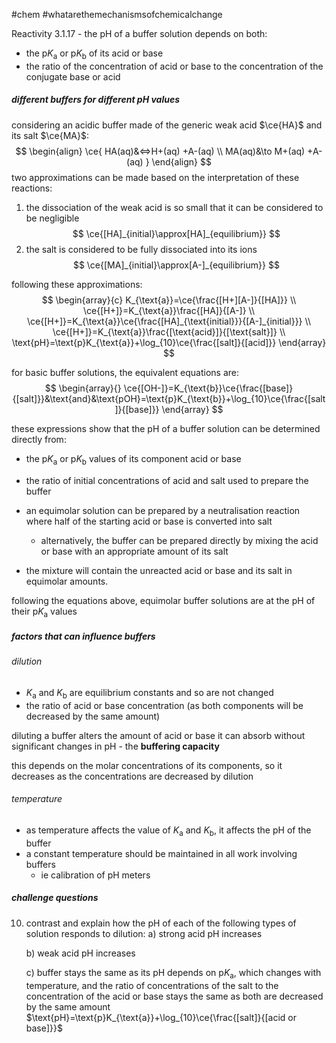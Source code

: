 #chem #whatarethemechanismsofchemicalchange

Reactivity 3.1.17 - the pH of a buffer solution depends on both:
- the $\text{p}K_{\text{a}}$ or $\text{p}K_{\text{b}}$ of its acid or base
- the ratio of the concentration of acid or base to the concentration of the conjugate base or acid

##### different buffers for different $\text{pH}$ values
considering an acidic buffer made of the generic weak acid $\ce{HA}$ and its salt $\ce{MA}$:
$$
\begin{align}
\ce{ 
HA(aq)&<=>H+(aq) +A-(aq) \\
MA(aq)&\to M+(aq) +A-(aq)
}
\end{align}
$$
two approximations can be made based on the interpretation of these reactions:
1. the dissociation of the weak acid is so small that it can be considered to be negligible
$$
\ce{[HA]_{initial}\approx[HA]_{equilibrium}}
$$
2. the salt is considered to be fully dissociated into its ions
$$
\ce{[MA]_{initial}\approx[A-]_{equilibrium}}
$$

following these approximations:
$$
\begin{array}{c}
K_{\text{a}}=\ce{\frac{[H+][A-]}{[HA]}} \\
\ce{[H+]}=K_{\text{a}}\frac{[HA]}{[A-]} \\
\ce{[H+]}=K_{\text{a}}\ce{\frac{[HA]_{\text{initial}}}{[A-]_{initial}}} \\
\ce{[H+]}=K_{\text{a}}\frac{[\text{acid}]}{[\text{salt}]} \\
\text{pH}=\text{p}K_{\text{a}}+\log_{10}\ce{\frac{[salt]}{[acid]}}
\end{array}
$$

for basic buffer solutions, the equivalent equations are:
$$
\begin{array}{}
\ce{[OH-]}=K_{\text{b}}\ce{\frac{[base]}{[salt]}}&\text{and}&\text{pOH}=\text{p}K_{\text{b}}+\log_{10}\ce{\frac{[salt]}{[base]}}
\end{array}
$$

these expressions show that the $\text{pH}$ of a buffer solution can be determined directly from:
- the $\text{p}K_{\text{a}}$ or $\text{p}K_{\text{b}}$ values of its component acid or base
- the ratio of initial concentrations of acid and salt used to prepare the buffer

- an equimolar solution can be prepared by a neutralisation reaction where half of the starting acid or base is converted into salt
	- alternatively, the buffer can be prepared directly by mixing the acid or base with an appropriate amount of its salt
- the mixture will contain the unreacted acid or base and its salt in equimolar amounts.

following the equations above, equimolar buffer solutions are at the $\text{pH}$ of their $\text{p}K_{\text{a}}$ values

##### factors that can influence buffers
###### dilution
- $K_{\text{a}}$ and $K_\text{b}$ are equilibrium constants and so are not changed
- the ratio of acid or base concentration (as both components will be decreased by the same amount)

diluting a buffer alters the amount of acid or base it can absorb without significant changes in $\text{pH}$ - the **buffering capacity**

this depends on the molar concentrations of its components, so it decreases as the concentrations are decreased by dilution

###### temperature
- as temperature affects the value of $K_{\text{a}}$ and $K_{\text{b}}$, it affects the $\text{pH}$ of the buffer
- a constant temperature should be maintained in all work involving buffers
	- ie calibration of $\text{pH}$ meters


##### challenge questions
10. contrast and explain how the $\text{pH}$ of each of the following types of solution responds to dilution:
	a) strong acid
	$\text{pH}$ increases

	b) weak acid
	$\text{pH}$ increases

	c) buffer
	stays the same as its $\text{pH}$ depends on $\text{p}K_{\text{a}}$, which changes with temperature, and the ratio of concentrations of the salt to the concentration of the acid or base stays the same as both are decreased by the same amount $\text{pH}=\text{p}K_{\text{a}}+\log_{10}\ce{\frac{[salt]}{[acid or base]}}$
